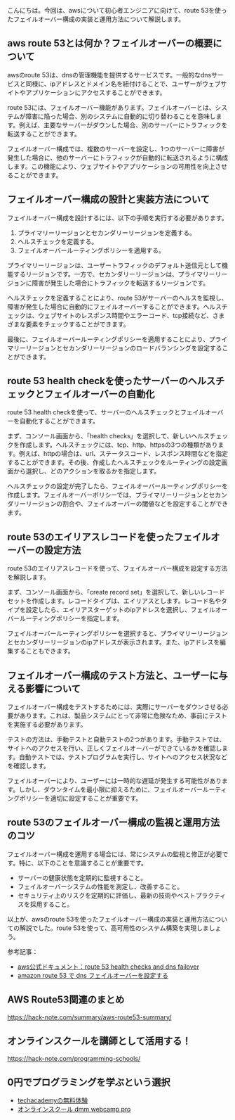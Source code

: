 <!--
title: 【aws】route 53を使った、フェイルオーバー構成の実装と運用方法
tags: aws,route53,フェイルオーバー
id: 
private: false
-->

こんにちは。今回は、awsについて初心者エンジニアに向けて、route 53を使ったフェイルオーバー構成の実装と運用方法について解説します。

## aws route 53とは何か？フェイルオーバーの概要について

awsのroute 53は、dnsの管理機能を提供するサービスです。一般的なdnsサービスと同様に、ipアドレスとドメイン名を紐付けることで、ユーザーがウェブサイトやアプリケーションにアクセスすることができます。

route 53には、フェイルオーバー機能があります。フェイルオーバーとは、システムが障害に陥った場合、別のシステムに自動的に切り替わることを意味します。例えば、主要なサーバーがダウンした場合、別のサーバーにトラフィックを転送することができます。

フェイルオーバー構成では、複数のサーバーを設定し、1つのサーバーに障害が発生した場合に、他のサーバーにトラフィックが自動的に転送されるように構成します。この機能により、ウェブサイトやアプリケーションの可用性を向上させることができます。

## フェイルオーバー構成の設計と実装方法について

フェイルオーバー構成を設計するには、以下の手順を実行する必要があります。

1. プライマリーリージョンとセカンダリーリージョンを定義する。
2. ヘルスチェックを定義する。
3. フェイルオーバールーティングポリシーを適用する。

プライマリーリージョンは、ユーザートラフィックのデフォルト送信元として機能するリージョンです。一方で、セカンダリーリージョンは、プライマリーリージョンに障害が発生した場合にトラフィックを転送するリージョンです。

ヘルスチェックを定義することにより、route 53がサーバーのヘルスを監視し、障害が発生した場合に自動的にフェイルオーバーすることができます。ヘルスチェックは、ウェブサイトのレスポンス時間やエラーコード、tcp接続など、さまざまな要素をチェックすることができます。

最後に、フェイルオーバールーティングポリシーを適用することにより、プライマリーリージョンとセカンダリーリージョンのロードバランシングを設定することができます。

## route 53 health checkを使ったサーバーのヘルスチェックとフェイルオーバーの自動化

route 53 health checkを使って、サーバーのヘルスチェックとフェイルオーバーを自動化することができます。

まず、コンソール画面から、「health checks」を選択して、新しいヘルスチェックを作成します。ヘルスチェックには、tcp、http、httpsの3つの種類があります。例えば、httpの場合は、url、ステータスコード、レスポンス時間などを指定することができます。その後、作成したヘルスチェックをルーティングの設定画面から選択し、どのアクションを取るかを指定します。

ヘルスチェックの設定が完了したら、フェイルオーバールーティングポリシーを作成します。フェイルオーバーポリシーでは、プライマリーリージョンとセカンダリーリージョンの割合や、フェイルオーバーの閾値などを設定することができます。

## route 53のエイリアスレコードを使ったフェイルオーバーの設定方法

route 53のエイリアスレコードを使って、フェイルオーバー構成を設定する方法を解説します。

まず、コンソール画面から、「create record set」を選択して、新しいレコードセットを作成します。レコードタイプは、エイリアスとします。レコード名やタイプを設定したら、エイリアスターゲットのipアドレスを選択し、フェイルオーバールーティングポリシーを指定します。

フェイルオーバールーティングポリシーを選択すると、プライマリーリージョンとセカンダリーリージョンのipアドレスが表示されます。また、ipアドレスを編集することもできます。

## フェイルオーバー構成のテスト方法と、ユーザーに与える影響について

フェイルオーバー構成をテストするためには、実際にサーバーをダウンさせる必要があります。これは、製品システムにとって非常に危険なため、事前にテストを実施する必要があります。

テストの方法は、手動テストと自動テストの2つがあります。手動テストでは、サイトへのアクセスを行い、正しくフェイルオーバーができているかを確認します。自動テストでは、テストプログラムを実行し、サイトへのアクセス状況などを確認します。

フェイルオーバーにより、ユーザーには一時的な遅延が発生する可能性があります。しかし、ダウンタイムを最小限に抑えるために、フェイルオーバールーティングポリシーを適切に設定することが重要です。

## route 53のフェイルオーバー構成の監視と運用方法のコツ

フェイルオーバー構成を運用する場合には、常にシステムの監視と修正が必要です。特に、以下のことを意識することが重要です。

- サーバーの健康状態を定期的に監視すること。
- フェイルオーバーシステムの性能を測定し、改善すること。
- セキュリティ上のリスクを定期的に評価し、最新の技術やベストプラクティスを採用すること。

以上が、awsのroute 53を使ったフェイルオーバー構成の実装と運用方法についての解説でした。route 53を使って、高可用性のシステム構築を実現しましょう。

参考記事：
- [aws公式ドキュメント：route 53 health checks and dns failover](https://docs.aws.amazon.com/route53/latest/developerguide/dns-failover.html)
- [amazon route 53 で dns フェイルオーバーを設定する](https://aws.amazon.com/jp/getting-started/hands-on/set-up-failover-with-route-53/)


## AWS Route53関連のまとめ
https://hack-note.com/summary/aws-route53-summary/


## オンラインスクールを講師として活用する！
https://hack-note.com/programming-schools/


## 0円でプログラミングを学ぶという選択
- [techacademyの無料体験](//af.moshimo.com/af/c/click?a_id=2612475&amp;p_id=1555&amp;pc_id=2816&amp;pl_id=22706&amp;url=https%3a%2f%2ftechacademy.jp%2fhtmlcss-trial%3futm_source%3dmoshimo%26utm_medium%3daffiliate%26utm_campaign%3dtextad)
- [オンラインスクール dmm webcamp pro](//af.moshimo.com/af/c/click?a_id=2612482&amp;p_id=1363&amp;pc_id=2297&amp;pl_id=39999&amp;guid=on)

